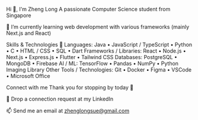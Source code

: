 Hi 👋, I'm Zheng Long
A passionate Computer Science student from Singapore

🌱 I’m currently learning web development with various frameworks (mainly Next.js and React)

Skills & Technologies 🚀
Languages: Java • JavaScript / TypeScript • Python • C • HTML / CSS • SQL • Dart 
Frameworks / Libraries: React • Node.js • Next.js • Express.js • Flutter • Tailwind CSS
Databases: PostgreSQL  • MongoDB • Firebase 
AI / ML: TensorFlow • Pandas • NumPy • Python Imaging Library
Other Tools / Technologies: Git • Docker • Figma • VSCode  • Microsoft Office


Connect with me
Thank you for stopping by today 🙌

🤝 Drop a connection request at my LinkedIn

📫 Send me an email at zhenglongsue@gmail.com
<!--
**zhenglong1603/zhenglong1603** is a ✨ _special_ ✨ repository because its `README.md` (this file) appears on your GitHub profile.

Here are some ideas to get you started:

- 🔭 I’m currently working on ...
- 🌱 I’m currently learning ...
- 👯 I’m looking to collaborate on ...
- 🤔 I’m looking for help with ...
- 💬 Ask me about ...
- 📫 How to reach me: ...
- 😄 Pronouns: ...
- ⚡ Fun fact: ...
-->
